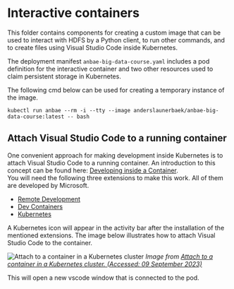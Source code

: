 # Interactive containers

This folder contains components for creating a custom image that can be used to interact with HDFS by a Python client, to run other commands, and to create files using Visual Studio Code inside Kubernetes.  

The deployment manifest `anbae-big-data-course.yaml` includes a pod definition for the interactive container and two other resources used to claim persistent storage in Kubernetes.

The following cmd below can be used for creating a temporary instance of the image.
```
kubectl run anbae --rm -i --tty --image anderslaunerbaek/anbae-big-data-course:latest -- bash
```

## Attach Visual Studio Code to a running container
One convenient approach for making development inside Kubernetes is to attach Visual Studio Code to a running container. An introduction to this concept can be found here: [Developing inside a Container](https://code.visualstudio.com/docs/devcontainers/containers).   
You will need the following three extensions to make this work. All of them are developed by Microsoft. 

- [Remote Development](https://marketplace.visualstudio.com/items?itemName=ms-vscode-remote.vscode-remote-extensionpack)
- [Dev Containers](https://marketplace.visualstudio.com/items?itemName=ms-vscode-remote.remote-containers)
- [Kubernetes](https://marketplace.visualstudio.com/items?itemName=ms-kubernetes-tools.vscode-kubernetes-tools)



A Kubernetes icon will appear in the activity bar after the installation of the mentioned extensions. The image below illustrates how to attach Visual Studio Code to the container.

![Attach to a container in a Kubernetes cluster](https://code.visualstudio.com/assets/docs/devcontainers/attach-container/k8s-attach.png)
*Image from [Attach to a container in a Kubernetes cluster. (Accessed: 09 September 2023)](https://code.visualstudio.com/assets/docs/devcontainers/attach-container/k8s-attach.png)*

This will open a new vscode window that is connected to the pod.